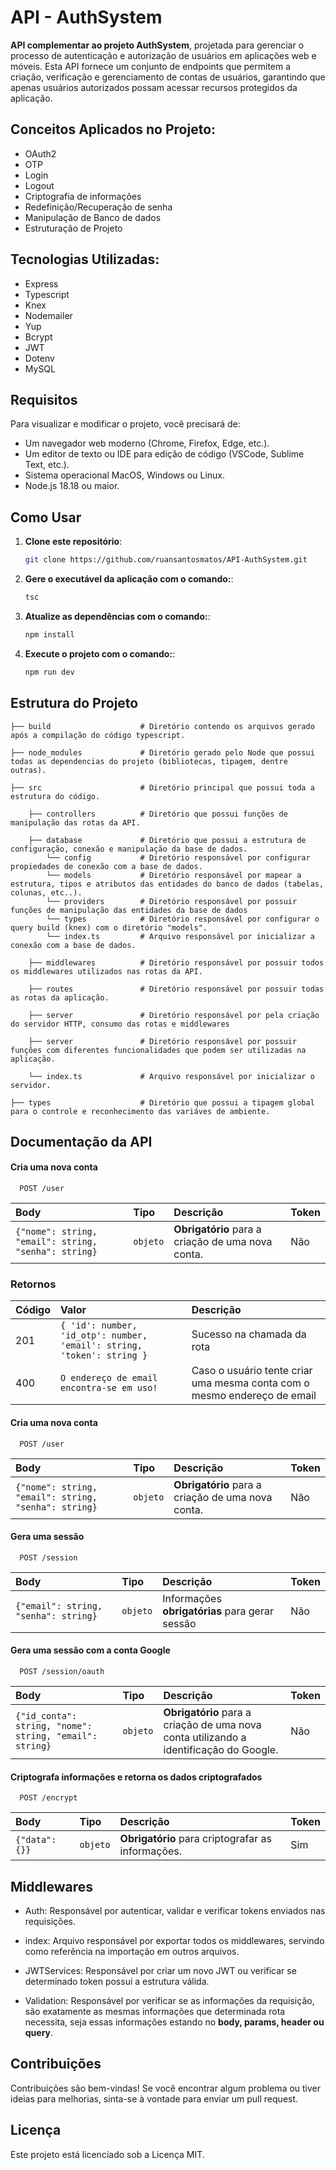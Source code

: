 # API - AuthSystem  

**API complementar ao projeto AuthSystem**, projetada para gerenciar o processo de autenticação e autorização de usuários em aplicações web e móveis. 
Esta API fornece um conjunto de endpoints que permitem a criação, verificação e gerenciamento de contas de usuários, garantindo que apenas usuários 
autorizados possam acessar recursos protegidos da aplicação.

## Conceitos Aplicados no Projeto:

- OAuth2
- OTP
- Login
- Logout
- Criptografia de informações
- Redefinição/Recuperação de senha
- Manipulação de Banco de dados
- Estruturação de Projeto

## Tecnologias Utilizadas:

- Express
- Typescript
- Knex
- Nodemailer
- Yup
- Bcrypt
- JWT
- Dotenv
- MySQL

## Requisitos

Para visualizar e modificar o projeto, você precisará de:

- Um navegador web moderno (Chrome, Firefox, Edge, etc.).
- Um editor de texto ou IDE para edição de código (VSCode, Sublime Text, etc.).
- Sistema operacional MacOS, Windows ou Linux.
- Node.js 18.18 ou maior.

## Como Usar

1. **Clone este repositório**:
    ```bash
    git clone https://github.com/ruansantosmatos/API-AuthSystem.git
    ```

2. **Gere o executável da aplicação com o comando:**:
    ```bash
    tsc
    ```

3. **Atualize as dependências com o comando:**:
    ```bash
    npm install
    ```

5. **Execute o projeto com o comando:**:
    ```bash
    npm run dev
    ```

## Estrutura do Projeto

```plaintext
├── build                    # Diretório contendo os arquivos gerado após a compilação do código typescript.

├── node_modules             # Diretório gerado pelo Node que possui todas as dependencias do projeto (bibliotecas, tipagem, dentre outras).

├── src                      # Diretório principal que possui toda a estrutura do código.
    
    ├── controllers          # Diretório que possui funções de manipulação das rotas da API.
    
    ├── database             # Diretório que possui a estrutura de configuração, conexão e manipulação da base de dados.
        └── config           # Diretório responsável por configurar propiedades de conexão com a base de dados.
        └── models           # Diretório responsável por mapear a estrutura, tipos e atributos das entidades do banco de dados (tabelas, colunas, etc..). 
        └── providers        # Diretório responsável por possuir funções de manipulação das entidades da base de dados
        └── types            # Diretório responsável por configurar o query build (knex) com o diretório "models".
        └── index.ts         # Arquivo responsável por inicializar a conexão com a base de dados.
    
    ├── middlewares          # Diretório responsável por possuir todos os middlewares utilizados nas rotas da API.
       
    ├── routes               # Diretório responsável por possuir todas as rotas da aplicação.

    ├── server               # Diretório responsável por pela criação do servidor HTTP, consumo das rotas e middlewares

    ├── server               # Diretório responsável por possuir funções com diferentes funcionalidades que podem ser utilizadas na aplicação.

    └── index.ts             # Arquivo responsável por inicializar o servidor.

├── types                    # Diretório que possui a tipagem global para o controle e reconhecimento das variáves de ambiente.
```

## Documentação da API

#### Cria uma nova conta

```http
  POST /user
```

| Body   | Tipo       | Descrição     | Token
| :---------- | :--------- | :------- | :------- |
| `{"nome": string, "email": string, "senha": string}` | `objeto` | **Obrigatório** para a criação de uma nova conta.| Não

### Retornos

| Código| Valor | Descrição     |
| :---------- | :--------- | :------- | 
| 201 | `{ 'id': number, 'id_otp': number, 'email': string, 'token': string }` | Sucesso na chamada da rota | 
| 400 | `O endereço de email encontra-se em uso!` | Caso o usuário tente criar uma mesma conta com o mesmo endereço de email | 


#### Cria uma nova conta

```http
  POST /user
```

| Body   | Tipo       | Descrição | Token    
| :---------- | :--------- | :--------------| :--------------|
| `{"nome": string, "email": string, "senha": string}` | `objeto` | **Obrigatório** para a criação de uma nova conta.| Não

#### Gera uma sessão

```http
  POST /session
```

| Body   | Tipo       | Descrição | Token           
| :---------- | :--------- | :----------------| :----------------|
| `{"email": string, "senha": string}` | `objeto` | Informações **obrigatórias** para gerar sessão | Não

#### Gera uma sessão com a conta Google

```http
  POST /session/oauth
```

| Body   | Tipo       | Descrição                                | Token |
| :---------- | :--------- | :---------------------------------- | :------ 
| `{"id_conta": string, "nome": string, "email": string}` | `objeto` | **Obrigatório** para a criação de uma nova conta utilizando a identificação do Google. | Não

#### Criptografa informações e retorna os dados criptografados

```http
  POST /encrypt
```

| Body   | Tipo   | Descrição | Token
| :---------- | :--------- | :--- | :--- |
| `{"data": {}}` | `objeto` | **Obrigatório** para criptografar as informações.| Sim

## Middlewares

- Auth: Responsável por autenticar, validar e verificar tokens enviados nas requisições.

- index: Arquivo responsável por exportar todos os middlewares, servindo como referência na importação em outros arquivos.

- JWTServices: Responsável por criar um novo JWT ou verificar se determinado token possui a estrutura válida.

- Validation: Responsável por verificar se as informações da requisição, são exatamente as mesmas informações
que determinada rota necessita, seja essas informações estando no **body, params, header ou query**.

## Contribuições
Contribuições são bem-vindas! Se você encontrar algum problema ou tiver ideias para melhorias, 
sinta-se à vontade para enviar um pull request.

## Licença
Este projeto está licenciado sob a Licença MIT.
